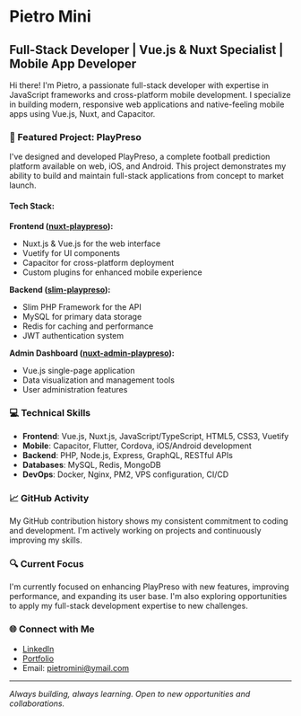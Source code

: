 # Pietro Mini

## Full-Stack Developer | Vue.js & Nuxt Specialist | Mobile App Developer

Hi there! I'm Pietro, a passionate full-stack developer with expertise in JavaScript frameworks and cross-platform mobile development. I specialize in building modern, responsive web applications and native-feeling mobile apps using Vue.js, Nuxt, and Capacitor.

### 🚀 Featured Project: PlayPreso

I've designed and developed PlayPreso, a complete football prediction platform available on web, iOS, and Android. This project demonstrates my ability to build and maintain full-stack applications from concept to market launch.

#### Tech Stack:

**Frontend ([nuxt-playpreso](https://github.com/pietropietro/nuxt-playpreso)):**
- Nuxt.js & Vue.js for the web interface
- Vuetify for UI components
- Capacitor for cross-platform deployment
- Custom plugins for enhanced mobile experience

**Backend ([slim-playpreso](https://github.com/pietropietro/slim-playpreso)):**
- Slim PHP Framework for the API
- MySQL for primary data storage
- Redis for caching and performance
- JWT authentication system

**Admin Dashboard ([nuxt-admin-playpreso](https://github.com/pietropietro/nuxt-admin-playpreso)):**
- Vue.js single-page application
- Data visualization and management tools
- User administration features

### 💻 Technical Skills

- **Frontend**: Vue.js, Nuxt.js, JavaScript/TypeScript, HTML5, CSS3, Vuetify
- **Mobile**: Capacitor, Flutter, Cordova, iOS/Android development
- **Backend**: PHP, Node.js, Express, GraphQL, RESTful APIs
- **Databases**: MySQL, Redis, MongoDB
- **DevOps**: Docker, Nginx, PM2, VPS configuration, CI/CD

### 📈 GitHub Activity

My GitHub contribution history shows my consistent commitment to coding and development. I'm actively working on projects and continuously improving my skills.

### 🔍 Current Focus

I'm currently focused on enhancing PlayPreso with new features, improving performance, and expanding its user base. I'm also exploring opportunities to apply my full-stack development expertise to new challenges.

### 🌐 Connect with Me

- [LinkedIn](your-linkedin-url)
- [Portfolio](your-portfolio-url)
- Email: pietromini@ymail.com

---

*Always building, always learning. Open to new opportunities and collaborations.*
